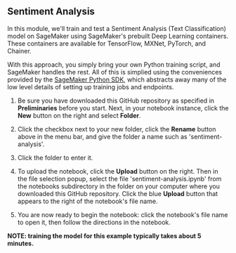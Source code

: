 ## Sentiment Analysis 

In this module, we'll train and test a Sentiment Analysis (Text Classification) model on SageMaker using SageMaker's prebuilt Deep Learning containers. These containers are available for TensorFlow, MXNet, PyTorch, and Chainer. 

With this approach, you simply bring your own Python training script, and SageMaker handles the rest.  All of this is simplied using the conveniences provided by the [SageMaker Python SDK](https://github.com/aws/sagemaker-python-sdk), which abstracts away many of the low level details of setting up training jobs and endpoints.   

1. Be sure you have downloaded this GitHub repository as specified in **Preliminaries** before you start.  Next, in your notebook instance, click the **New** button on the right and select **Folder**.

2. Click the checkbox next to your new folder, click the **Rename** button above in the menu bar, and give the folder a name such as 'sentiment-analysis'.

3. Click the folder to enter it.

4. To upload the notebook, click the **Upload** button on the right. Then in the file selection popup, select the file 'sentiment-analysis.ipynb' from the notebooks subdirectory in the folder on your computer where you downloaded this GitHub repository. Click the blue **Upload** button that appears to the right of the notebook's file name.

5. You are now ready to begin the notebook:  click the notebook's file name to open it, then follow the directions in the notebook.


<p><strong>NOTE:  training the model for this example typically takes about 5 minutes.</strong></p>
